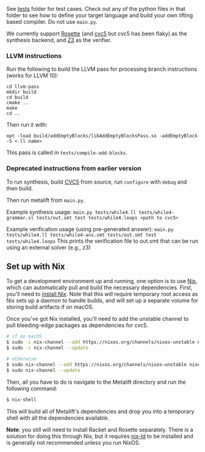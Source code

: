 See [tests](https://github.com/metalift/metalift/tree/llvm/tests) folder for test cases. 
Check out any of the python files in that folder to see how to define
your target language and build your own lifting based compiler. 
Do not use `main.py`.

We currently support [Rosette](https://emina.github.io/rosette/) (and [cvc5](https://cvc5.github.io/) but cvc5 has been flaky) as the synthesis backend, and [Z3](https://github.com/Z3Prover/z3) as the verifier.

### LLVM instructions

Run the following to build the LLVM pass for processing branch instructions (works for LLVM 10):
````angular2
cd llvm-pass
mkdir build
cd build
cmake ..
make 
cd ..
```` 
Then run it with:
````angular2
opt -load build/addEmptyBlocks/libAddEmptyBlocksPass.so -addEmptyBlock -S <.ll name>
````
This pass is called in `tests/compile-add-blocks`.


### Deprecated instructions from earlier version

To run synthesis, build [CVC5](https://github.com/cvc5/cvc5) from source, run `configure` with `debug` and then build.

Then run metalift from `main.py`.

Example synthesis usage: `main.py tests/while4.ll tests/while4-grammar.sl tests/out.smt test tests/while4.loops <path to cvc5>`

Example verification usage (using pre-generated answer): `main.py tests/while4.ll tests/while4-ans.smt tests/out.smt test tests/while4.loops`
This prints the verification file to out.smt that can be run using an external solver (e.g., z3)

## Set up with Nix
To get a development environment up and running, one option is to use [Nix](https://nixos.org/), which can automatically pull and build the necessary dependencies. First, you'll need to [install Nix](https://nixos.org/download.html). Note that this _will_ require temporary root access as Nix sets up a daemon to handle builds, and will set up a separate volume for storing build artifacts if on macOS.

Once you've got Nix installed, you'll need to add the unstable channel to pull bleeding-edge packages as dependencies for cvc5.

```bash
# if on macOS
$ sudo -i nix-channel --add https://nixos.org/channels/nixos-unstable nixos-unstable
$ sudo -i nix-channel --update

# otherwise
$ sudo nix-channel --add https://nixos.org/channels/nixos-unstable nixos-unstable
$ sudo nix-channel --update
```

Then, all you have to do is navigate to the Metalift directory and run the following command:
```bash
$ nix-shell
```

This will build all of Metalift's dependencies and drop you into a temporary shell with all the dependencies available.

**Note**: you still will need to install Racket and Rosette separately. There _is_ a solution for doing this through Nix, but it requires [nix-ld](https://github.com/Mic92/nix-ld) to be installed and is generally not recommended unless you run NixOS.
